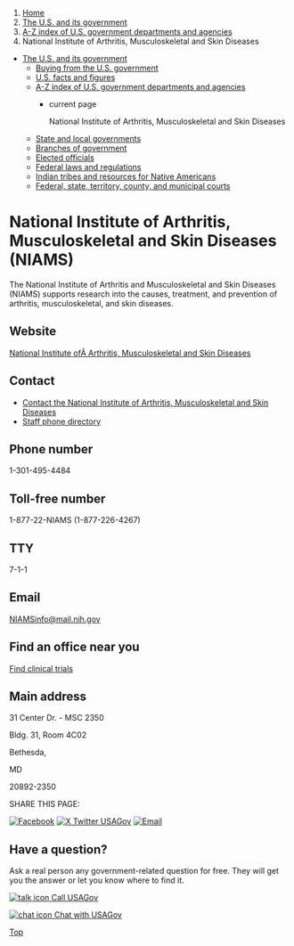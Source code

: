 1. [Home](/)
2. [The U.S. and its government](/about-the-us)
3. [A-Z index of U.S. government departments and agencies](/agency-index)
4. National Institute of Arthritis, Musculoskeletal and Skin Diseases

* [The U.S. and its government](/about-the-us)
  + [Buying from the U.S. government](/buy-from-government)
  + [U.S. facts and figures](/facts-figures)
  + [A-Z index of U.S. government departments and agencies](/agency-index)
    - current page

      National Institute of Arthritis, Musculoskeletal and Skin Diseases
  + [State and local governments](/state-local-governments)
  + [Branches of government](/branches-of-government)
  + [Elected officials](/elected-officials)
  + [Federal laws and regulations](/laws-and-regulations)
  + [Indian tribes and resources for Native Americans](/tribes)
  + [Federal, state, territory, county, and municipal courts](/courts)

National Institute of Arthritis, Musculoskeletal and Skin Diseases
(NIAMS)
==========================================================================

The National Institute of Arthritis and Musculoskeletal and Skin Diseases (NIAMS) supports research into the causes, treatment, and prevention of arthritis, musculoskeletal, and skin diseases.

Website
-------

[National Institute ofÂ Arthritis, Musculoskeletal and Skin Diseases](https://www.niams.nih.gov/)

Contact
-------

* [Contact the National Institute of Arthritis, Musculoskeletal and Skin Diseases](https://www.niams.nih.gov/about/contact-us)
* [Staff phone directory](https://www.niams.nih.gov/about/directory)

Phone number
------------

1-301-495-4484

Toll-free number
----------------

1-877-22-NIAMS (1-877-226-4267)

TTY
---

7-1-1

Email
-----

[NIAMSinfo@mail.nih.gov](mailto:NIAMSinfo@mail.nih.gov)

Find an office near you
-----------------------

[Find clinical trials](https://www.clinicaltrials.gov/)

Main address
------------

31 Center Dr. - MSC 2350
  

Bldg. 31, Room 4C02
  

Bethesda,

MD

20892-2350

SHARE THIS PAGE:

[![Facebook](/themes/custom/usagov/images/social-media-icons/Facebook_Icon.svg)](https://www.facebook.com/sharer/sharer.php?u=https://www.usa.gov/agencies/national-institute-of-arthritis-musculoskeletal-and-skin-diseases&v=3)
[![X Twitter USAGov](/themes/custom/usagov/images/social-media-icons/X_Twitter_Icon.svg?version=2)](https://twitter.com/intent/tweet?source=webclient&text=https://www.usa.gov/agencies/national-institute-of-arthritis-musculoskeletal-and-skin-diseases)
[![Email](/themes/custom/usagov/images/social-media-icons/Email_Icon.svg?version=2)](mailto:?subject=https://www.usa.gov/agencies/national-institute-of-arthritis-musculoskeletal-and-skin-diseases)

Have a question?
----------------

Ask a real person any government-related question for free. They will get you the answer or let you know where to find it.

[![talk icon](/themes/custom/usagov/images/ICONS_talk.png)
Call USAGov](/phone)

[![chat icon](/themes/custom/usagov/images/ICONS_chat.png)
Chat with USAGov](/chat)

[Top](#main-content)